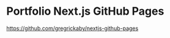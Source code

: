 # Portfolio Next.js GitHub Pages

https://github.com/gregrickaby/nextjs-github-pages

[//]: # (Deploy Next.js to GitHub Pages with GitHub Actions. [View the deployed app]&#40;https://gregrickaby.github.io/nextjs-github-pages/&#41; 🚀)

[//]: # ()
[//]: # (> ⚠️ Heads up! GitHub Pages _does not_ support serverless or edge functions. This means dynamic functionality will be disabled. See all the [unsupported features]&#40;https://nextjs.org/docs/app/building-your-application/deploying/static-exports#unsupported-features&#41;.)

[//]: # ()
[//]: # (---)

[//]: # ()
[//]: # (## Configure Next.js)

[//]: # ()
[//]: # (### Next.js Config)

[//]: # ()
[//]: # (First, you need to configure Next.js to [deploy static exports]&#40;https://nextjs.org/docs/app/building-your-application/deploying/static-exports&#41;. This is required for GitHub Pages to work.)

[//]: # ()
[//]: # (1. Open the `next.config.ts` file)

[//]: # (2. Add the following:)

[//]: # ()
[//]: # (```typescript)

[//]: # (import type { NextConfig } from "next";)

[//]: # ()
[//]: # (const nextConfig: NextConfig = {)

[//]: # (  /**)

[//]: # (   * Enable static exports.)

[//]: # (   *)

[//]: # (   * @see https://nextjs.org/docs/app/building-your-application/deploying/static-exports)

[//]: # (   */)

[//]: # (  output: "export",)

[//]: # ()
[//]: # (  /**)

[//]: # (   * Set base path. This is the slug of your GitHub repository.)

[//]: # (   *)

[//]: # (   * @see https://nextjs.org/docs/app/api-reference/next-config-js/basePath)

[//]: # (   */)

[//]: # (  basePath: "/nextjs-github-pages",)

[//]: # ()
[//]: # (  /**)

[//]: # (   * Disable server-based image optimization. Next.js does not support)

[//]: # (   * dynamic features with static exports.)

[//]: # (   *)

[//]: # (   * @see https://nextjs.org/docs/app/api-reference/components/image#unoptimized)

[//]: # (   */)

[//]: # (  images: {)

[//]: # (    unoptimized: true,)

[//]: # (  },)

[//]: # (};)

[//]: # ()
[//]: # (export default nextConfig;)

[//]: # (```)

[//]: # ()
[//]: # (3. Save the `next.config.ts`)

[//]: # ()
[//]: # (4. Finally, place a `.nojekyll` file in the `/public` directory to disable GitHub Pages from trying to create a [Jekyll]&#40;https://github.blog/2009-12-29-bypassing-jekyll-on-github-pages/&#41; website.)

[//]: # ()
[//]: # (```treeview)

[//]: # (.)

[//]: # (├── app/)

[//]: # (├── public/)

[//]: # (│   └── .nojekyll)

[//]: # (├── next.config.ts)

[//]: # (```)

[//]: # ()
[//]: # (Perfect! This is all you need to configure Next.js to deploy on GitHub Pages.)

[//]: # ()
[//]: # (### Add base path to `page.tsx`)

[//]: # ()
[//]: # (Next, you will need to add the base path to images in `page.tsx` file. This is required for the images to appear on GitHub Pages.)

[//]: # ()
[//]: # (1. Open `app/page.tsx`)

[//]: # (2. Find the `Image` components)

[//]: # (3. Add `/nextjs-github-pages/` &#40;or the slug of your GitHub repository&#41; to the `src` prop:)

[//]: # ()
[//]: # (```tsx)

[//]: # (<Image)

[//]: # (  src="/nextjs-github-pages/vercel.svg")

[//]: # (  alt="Vercel Logo")

[//]: # (  className={styles.vercelLogo})

[//]: # (  width={100})

[//]: # (  height={24})

[//]: # (  priority)

[//]: # (/>)

[//]: # (```)

[//]: # ()
[//]: # (4. Save the `page.tsx` file)

[//]: # ()
[//]: # (Learn more by reading the official documentation [for basePath and images]&#40;https://nextjs.org/docs/app/api-reference/config/next-config-js/basePath#images&#41;.)

[//]: # ()
[//]: # (---)

[//]: # ()
[//]: # (## Configure GitHub Repository)

[//]: # ()
[//]: # (Now that Next.js is configured, you need to set up your GitHub repository to deploy to GitHub Pages.)

[//]: # ()
[//]: # (### Setup GitHub Action)

[//]: # ()
[//]: # (This is where the magic happens! This [workflow file]&#40;https://github.com/gregrickaby/nextjs-github-pages/blob/main/.github/workflows/deploy.yml&#41; will automatically build and deploy the app when you push to the `main` branch.)

[//]: # ()
[//]: # (1. Create `.github/workflows/deploy.yml` file)

[//]: # (2. Paste the contents of <https://github.com/gregrickaby/nextjs-github-pages/blob/main/.github/workflows/deploy.yml>)

[//]: # (3. Save the `deploy.yml` file)

[//]: # ()
[//]: # (### Enable GitHub Pages)

[//]: # ()
[//]: # (1. Go to your repository's **Settings** tab)

[//]: # (2. Click "Pages" in the sidebar)

[//]: # (3. Under "Build and Deployment", select "GitHub Actions" as the source:)

[//]: # ()
[//]: # (![screenshot of github pages settings]&#40;https://dl.dropboxusercontent.com/s/vf74zv2wcepnt9w/Screenshot%202025-02-03%20at%2021.10.06.png?dl=0&#41;)

[//]: # ()
[//]: # (### Push to GitHub)

[//]: # ()
[//]: # (Now that everything is configured, you can commit your code and push to GitHub. This will trigger the GitHub Action workflow and deploy your app to GitHub Pages.)

[//]: # ()
[//]: # (```bash)

[//]: # (git add . && git commit -m "initial commit" && git push)

[//]: # (```)

[//]: # ()
[//]: # (You should see your site deployed to GitHub Pages in a few minutes. 🚀)

[//]: # ()
[//]: # (---)

[//]: # ()
[//]: # (## Wrap up)

[//]: # ()
[//]: # (Thanks for reading and I hope this helps. If you noticed someting wrong, please [open an issue]&#40;https://github.com/gregrickaby/nextjs-github-pages/issues&#41;. Cheers! 🍻)

[//]: # ()
[//]: # (---)
